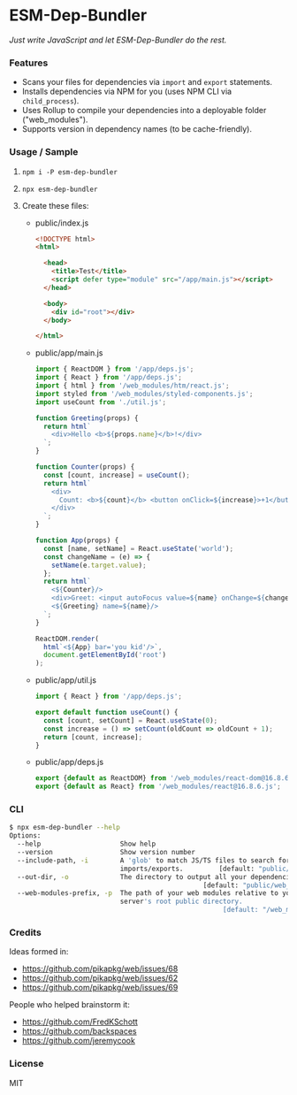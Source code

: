 # ESM-Dep-Bundler

*Just write JavaScript and let ESM-Dep-Bundler do the rest.*

### Features

- Scans your files for dependencies via `import` and `export` statements.
- Installs dependencies via NPM for you (uses NPM CLI via `child_process`).
- Uses Rollup to compile your dependencies into a deployable folder ("web_modules").
- Supports version in dependency names (to be cache-friendly).

### Usage / Sample

1. `npm i -P esm-dep-bundler`

2. `npx esm-dep-bundler`

3. Create these files:

    * public/index.js

        ``` html
        <!DOCTYPE html>
        <html>

          <head>
            <title>Test</title>
            <script defer type="module" src="/app/main.js"></script>
          </head>

          <body>
            <div id="root"></div>
          </body>

        </html>
        ```

    * public/app/main.js

        ``` javascript
        import { ReactDOM } from '/app/deps.js';
        import { React } from '/app/deps.js';
        import { html } from '/web_modules/htm/react.js';
        import styled from '/web_modules/styled-components.js';
        import useCount from './util.js';

        function Greeting(props) {
          return html`
            <div>Hello <b>${props.name}</b>!</div>
          `;
        }

        function Counter(props) {
          const [count, increase] = useCount();
          return html`
            <div>
              Count: <b>${count}</b> <button onClick=${increase}>+1</button>
            </div>
          `;
        }

        function App(props) {
          const [name, setName] = React.useState('world');
          const changeName = (e) => {
            setName(e.target.value);
          };
          return html`
            <${Counter}/>
            <div>Greet: <input autoFocus value=${name} onChange=${changeName} /></div>
            <${Greeting} name=${name}/>
          `;
        }

        ReactDOM.render(
          html`<${App} bar='you kid'/>`,
          document.getElementById('root')
        );
        ```

    * public/app/util.js

        ``` javascript
        import { React } from '/app/deps.js';

        export default function useCount() {
          const [count, setCount] = React.useState(0);
          const increase = () => setCount(oldCount => oldCount + 1);
          return [count, increase];
        }
        ```

    * public/app/deps.js

        ``` javascript
        export {default as ReactDOM} from '/web_modules/react-dom@16.8.6.js';
        export {default as React} from '/web_modules/react@16.8.6.js';
        ```


### CLI

``` bash
$ npx esm-dep-bundler --help
Options:
  --help                    Show help                                  [boolean]
  --version                 Show version number                        [boolean]
  --include-path, -i        A 'glob' to match JS/TS files to search for ESM
                            imports/exports.         [default: "public/**/*.js"]
  --out-dir, -o             The directory to output all your dependencies into.
                                                 [default: "public/web_modules"]
  --web-modules-prefix, -p  The path of your web modules relative to your web
                            server's root public directory.
                                                      [default: "/web_modules/"]
```

### Credits

Ideas formed in:

- https://github.com/pikapkg/web/issues/68
- https://github.com/pikapkg/web/issues/62
- https://github.com/pikapkg/web/issues/69

People who helped brainstorm it:

- https://github.com/FredKSchott
- https://github.com/backspaces
- https://github.com/jeremycook

### License

MIT
